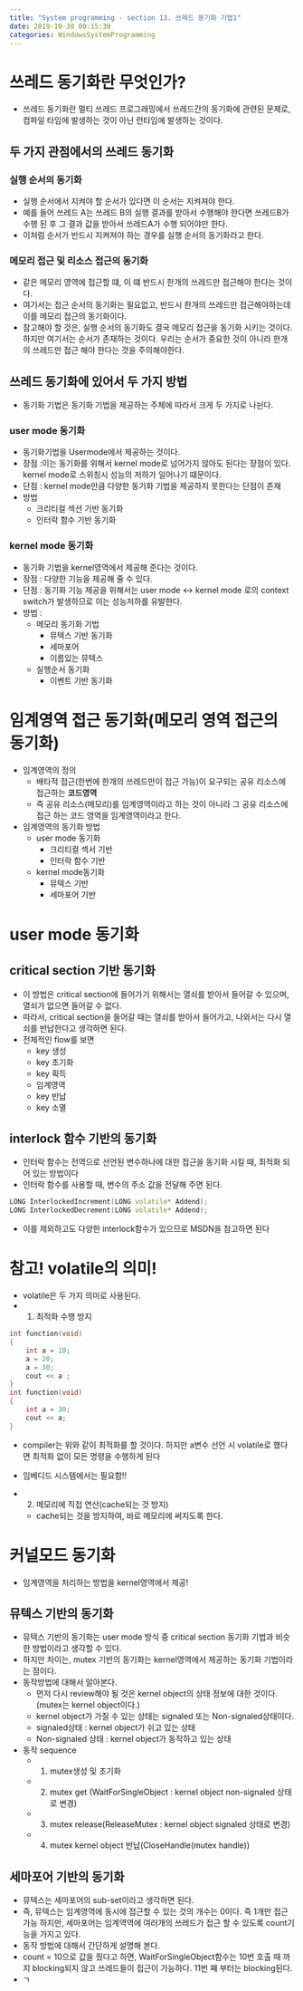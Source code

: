 ```yaml
---
title: "System programming - section 13. 쓰레드 동기화 기법1"
date: 2019-10-30 00:15:30
categories: WindowsSystemProgramming
---
```


# 쓰레드 동기화란 무엇인가?
- 쓰레드 동기화란 멀티 쓰레드 프로그래밍에서 쓰레드간의 동기화에 관련된 문제로, 컴파일 타임에 발생하는 것이 아닌 런타임에 발생하는 것이다.

## 두 가지 관점에서의 쓰레드 동기화

### 실행 순서의 동기화
- 실행 순서에서 지켜야 할 순서가 있다면 이 순서는 지켜져야 한다.
- 예를 들어 쓰레드 A는 쓰레드 B의 실행 결과를 받아서 수행해야 한다면 쓰레드B가 수행 된 후 그 결과 값을 받아서 쓰레드A가 수행 되어야만 한다.
- 이처럼 순서가 반드시 지켜져야 하는 경우를 실행 순서의 동기화라고 한다.

### 메모리 접근 및 리소스 접근의 동기화
- 같은 메모리 영역에 접근할 떄, 이 떄 반드시 한개의 쓰레드만 접근해야 한다는 것이다.
- 여기서는 접근 순서의 동기화는 필요없고, 반드시 한개의 쓰레드만 접근해야하는데 이를 메모리 접근의 동기화이다.
- 참고해야 할 것은, 실행 순서의 동기화도 결국 메모리 접근을 동기화 시키는 것이다. 하지만 여기서는 순서가 존재하는 것이다. 우리는 순서가 중요한 것이 아니라 한개의 쓰레드만 접근 해야 한다는 것을 주의해야한다.

## 쓰레드 동기화에 있어서 두 가지 방법
- 동기화 기법은 동기화 기법을 제공하는 주체에 따라서 크게 두 가지로 나뉜다.
### user mode 동기화
- 동기화기법을 Usermode에서 제공하는 것이다.
- 장점 :이는 동기화를 위해서 kernel mode로 넘어가지 않아도 된다는 장점이 있다. kernel mode로 스위칭시 성능의 저하가 일어나기 떄문이다.
- 단점 : kernel mode만큼 다양한 동기화 기법을 제공하지 못한다는 단점이 존재
- 방법
    - 크리티컬 섹션 기반 동기화
    - 인터락 함수 기반 동기화
### kernel mode 동기화
- 동기화 기법을 kernel영역에서 제공해 준다는 것이다.
- 장점 : 다양한 기능을 제공해 줄 수 있다.
- 단점 : 동기화 기능 제공을 위해서는 user mode <-> kernel mode 로의 context switch가 발생하므로 이는 성능저하를 유발한다.
- 방법 :
    - 메모리 동기화 기법
        - 뮤텍스 기반 동기화
        - 세마포어
        - 이름있는 뮤텍스
    - 실행순서 동기화
        - 이벤트 기반 동기화

# 임계영역 접근 동기화(메모리 영역 접근의 동기화)
- 임계영역의 정의
    - 배타적 접근(한번에 한개의 쓰레드만이 접근 가능)이 요구되는 공유 리소스에 접근하는 **코드영역**
    - 즉 공유 리소스(메모리)를 임계영역이라고 하는 것이 아니라 그 공유 리소스에 접근 하는 코드 영역을 임계영역이라고 한다.
- 임계영역의 동기화 방법
    - user mode 동기화
        - 크리티컬 섹서 기반
        - 인터락 함수 기반
    - kernel mode동기화
        - 뮤텍스 기반
        - 세마포어 기반

# user mode 동기화
## critical section 기반 동기화
- 이 방법은 critical section에 들어가기 위해서는 열쇠를 받아서 들어갈 수 있으며, 열쇠가 없으면 들어갈 수 없다.
- 따라서, critical section을 들어갈 때는 열쇠를 받아서 들어가고, 나와서는 다시 열쇠를 반납한다고 생각하면 된다.
- 전체적인 flow를 보면
    - key 생성
    - key 초기화
    - key 획득
    - 임계영역
    - key 반납
    - key 소멸
## interlock 함수 기반의 동기화
- 인터락 함수는 전역으로 선언된 변수하나에 대한 접근을 동기화 시킬 때, 최적화 되어 있는 방법이다
- 인터락 함수를 사용할 때, 변수의 주소 값을 전달해 주면 된다.
```c++
LONG InterlockedIncrement(LONG volatile* Addend);
LONG InterlockedDecrement(LONG volatile* Addend);
```
- 이를 제외하고도 다양한 interlock함수가 있으므로 MSDN을 참고하면 된다

# 참고! volatile의 의미!
- volatile은 두 가지 의미로 사용된다.
- 1. 최적화 수행 방지
```c++
int function(void)
{
    int a = 10;
    a = 20;
    a = 30;
    cout << a ;
}
int function(void)
{
    int a = 30;
    cout << a;
}
```
- compiler는 위와 같이 최적화를 할 것이다. 하지만 a변수 선언 시 volatile로 했다면 최적화 없이 모든 명령을 수행하게 된다
- 임베디드 시스템에서는 필요함!!

- 2. 메모리에 직접 연산(cache되는 것 방지)
    - cache되는 것을 방지하여, 바로 메모리에 써지도록 한다.

# 커널모드 동기화
- 임계영역을 처리하는 방법을 kernel영역에서 제공!

## 뮤텍스 기반의 동기화
- 뮤텍스 기반의 동기화는 user mode 방식 중 critical section 동기화 기법과 비슷한 방법이라고 생각할 수 있다.
- 하지만 차이는, mutex 기반의 동기화는 kernel영역에서 제공하는 동기화 기법이라는 점이다.
- 동작방법에 대해서 알아본다.
    - 먼저 다시 review해야 될 것은 kernel object의 상태 정보에 대한 것이다.(mutex는 kernel object이다.)
    - kernel object가 가질 수 있는 상태는 signaled 또는 Non-signaled상태이다.
    - signaled상태 : kernel object가 쉬고 있는 상태
    - Non-signaled 상태 : kernel object가 동작하고 있는 상태
- 동작 sequence
    - 1. mutex생성 및 초기화
    - 2. mutex get (WaitForSingleObject : kernel object non-signaled 상태로 변경)
    - 3. mutex release(ReleaseMutex : kernel object signaled 상태로 변경)
    - 4. mutex kernel object 반납(CloseHandle(mutex handle))

## 세마포어 기반의 동기화
- 뮤텍스는 세마포어의 sub-set이라고 생각하면 된다.
- 즉, 뮤텍스는 임계영역에 동시에 접근할 수 있는 것의 개수는 0이다. 즉 1개만 접근 가능 하지만, 세마포어는 임계역역에 여러개의 쓰레드가 접근 할 수 있도록 count기능을 가지고 있다.
- 동작 방법에 대해서 간단하게 설명해 본다.
- count = 10으로 값을 줬다고 하면, WaitForSingleObject함수는 10번 호출 때 까지 blocking되지 않고 쓰레드들이 접근이 가능하다. 11번 째 부터는 blocking된다.
- ㄱ
